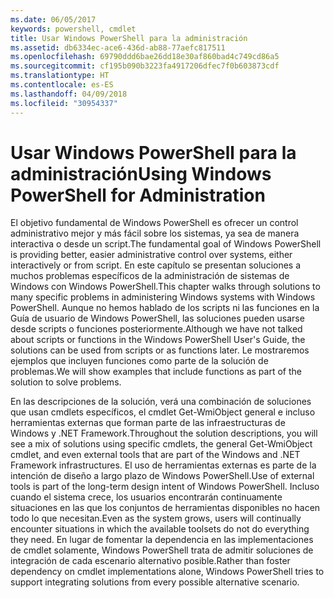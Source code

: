 ```yaml
---
ms.date: 06/05/2017
keywords: powershell, cmdlet
title: Usar Windows PowerShell para la administración
ms.assetid: db6334ec-ace6-436d-ab88-77aefc817511
ms.openlocfilehash: 69790ddd6bae26dd18e30af860bad4c749cd86a5
ms.sourcegitcommit: cf195b090b3223fa4917206dfec7f0b603873cdf
ms.translationtype: HT
ms.contentlocale: es-ES
ms.lasthandoff: 04/09/2018
ms.locfileid: "30954337"
---
```

# <a name="using-windows-powershell-for-administration"></a><span data-ttu-id="3e3b6-103">Usar Windows PowerShell para la administración</span><span class="sxs-lookup"><span data-stu-id="3e3b6-103">Using Windows PowerShell for Administration</span></span>
<span data-ttu-id="3e3b6-104">El objetivo fundamental de Windows PowerShell es ofrecer un control administrativo mejor y más fácil sobre los sistemas, ya sea de manera interactiva o desde un script.</span><span class="sxs-lookup"><span data-stu-id="3e3b6-104">The fundamental goal of Windows PowerShell is providing better, easier administrative control over systems, either interactively or from script.</span></span> <span data-ttu-id="3e3b6-105">En este capítulo se presentan soluciones a muchos problemas específicos de la administración de sistemas de Windows con Windows PowerShell.</span><span class="sxs-lookup"><span data-stu-id="3e3b6-105">This chapter walks through solutions to many specific problems in administering Windows systems with Windows PowerShell.</span></span> <span data-ttu-id="3e3b6-106">Aunque no hemos hablado de los scripts ni las funciones en la Guía de usuario de Windows PowerShell, las soluciones pueden usarse desde scripts o funciones posteriormente.</span><span class="sxs-lookup"><span data-stu-id="3e3b6-106">Although we have not talked about scripts or functions in the Windows PowerShell User's Guide, the solutions can be used from scripts or as functions later.</span></span> <span data-ttu-id="3e3b6-107">Le mostraremos ejemplos que incluyen funciones como parte de la solución de problemas.</span><span class="sxs-lookup"><span data-stu-id="3e3b6-107">We will show examples that include functions as part of the solution to solve problems.</span></span>

<span data-ttu-id="3e3b6-108">En las descripciones de la solución, verá una combinación de soluciones que usan cmdlets específicos, el cmdlet Get-WmiObject general e incluso herramientas externas que forman parte de las infraestructuras de Windows y .NET Framework.</span><span class="sxs-lookup"><span data-stu-id="3e3b6-108">Throughout the solution descriptions, you will see a mix of solutions using specific cmdlets, the general Get-WmiObject cmdlet, and even external tools that are part of the Windows and .NET Framework infrastructures.</span></span> <span data-ttu-id="3e3b6-109">El uso de herramientas externas es parte de la intención de diseño a largo plazo de Windows PowerShell.</span><span class="sxs-lookup"><span data-stu-id="3e3b6-109">Use of external tools is part of the long-term design intent of Windows PowerShell.</span></span> <span data-ttu-id="3e3b6-110">Incluso cuando el sistema crece, los usuarios encontrarán continuamente situaciones en las que los conjuntos de herramientas disponibles no hacen todo lo que necesitan.</span><span class="sxs-lookup"><span data-stu-id="3e3b6-110">Even as the system grows, users will continually encounter situations in which the available toolsets do not do everything they need.</span></span> <span data-ttu-id="3e3b6-111">En lugar de fomentar la dependencia en las implementaciones de cmdlet solamente, Windows PowerShell trata de admitir soluciones de integración de cada escenario alternativo posible.</span><span class="sxs-lookup"><span data-stu-id="3e3b6-111">Rather than foster dependency on cmdlet implementations alone, Windows PowerShell tries to support integrating solutions from every possible alternative scenario.</span></span>